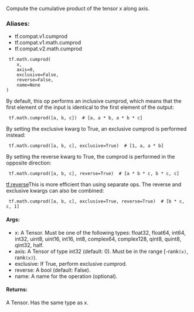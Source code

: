 Compute the cumulative product of the tensor x along axis.
### Aliases:
- tf.compat.v1.cumprod
- tf.compat.v1.math.cumprod
- tf.compat.v2.math.cumprod

```
 tf.math.cumprod(
    x,
    axis=0,
    exclusive=False,
    reverse=False,
    name=None
)
```
By default, this op performs an inclusive cumprod, which means that the first element of the input is identical to the first element of the output:

```
 tf.math.cumprod([a, b, c])  # [a, a * b, a * b * c]
```
By setting the exclusive kwarg to True, an exclusive cumprod is performed instead:

```
 tf.math.cumprod([a, b, c], exclusive=True)  # [1, a, a * b]
```
By setting the reverse kwarg to True, the cumprod is performed in the opposite direction:

```
 tf.math.cumprod([a, b, c], reverse=True)  # [a * b * c, b * c, c]
```
[tf.reverse](https://tensorflow.google.cn/api_docs/python/tf/reverse)This is more efficient than using separate  ops. The reverse and exclusive kwargs can also be combined:


```
 tf.math.cumprod([a, b, c], exclusive=True, reverse=True)  # [b * c, c, 1]
```
#### Args:
- x: A Tensor. Must be one of the following types: float32, float64, int64, int32, uint8, uint16, int16, int8, complex64, complex128, qint8, quint8, qint32, half.
- axis: A Tensor of type int32 (default: 0). Must be in the range [-rank`(x)`, rank`(x)`).
- exclusive: If True, perform exclusive cumprod.
- reverse: A bool (default: False).
- name: A name for the operation (optional).
#### Returns:
A Tensor. Has the same type as x.

